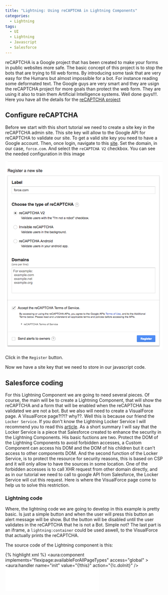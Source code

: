 ```yaml
---
title: "Lightning: Using reCAPTCHA in Lightning Components"
categories:
  - Lightning
tags:
  - UI
  - Lightning
  - Javascript
  - Salesforce
---
```

reCAPTCHA is a Google project that has been created to make your forms in public websites more safe. The basic concept of this project is to stop the bots that are trying to fill web forms. By introducing some task that are very easy for the Humans but almost impossible for a bot. For instance reading some deformated text. The Google guys are very smart and they are usign the reCAPTCHA project for more goals than protect the web form. They are using it also to train them Artificial Intelligence systems. Well done guys!!!. Here you have all the details for the <a href="https://www.google.com/recaptcha/intro/android.html" target="_blank">reCAPTCHA project</a>

## Configure reCAPTCHA

Before we start with this short tutorial we need to create a site key in the reCAPTCHA admin site. This site key will allow to the Google API for reCAPTCHA to validate our site. To get a valid site key you need to have a Google account. Then, once login, navigate to this <a href="https://www.google.com/recaptcha/admin" target="_blank">site</a>. Set the domain, in our case, `force.com`. And select the `reCAPTCHA V2` checkbox. You can see the needed configuration in this image

<p align="center">
  <img src="/assets/images/lightning-recaptcha1.png"/>
</p>

Click in the `Register` button.

Now we have a site key that we need to store in our javascript code.

## Salesforce coding

For this Lightning Component we are going to need several pieces. Of course, the main will be to create a Lightning Component, that will show the reCAPTCHA and a form that will be enabled when the reCAPTCHA has validated we are not a bot. But we also will need to create a VisualForce page. A VisualForce page?!?!? why??. Well this is because our friend the `Locker Service`. If you don't know the Lightning Locker Service I will recommend you to read this <a href="https://developer.salesforce.com/blogs/developer-relations/2016/04/introducing-lockerservice-lightning-components.html" target="_blank">article</a>. As a short summary I will say that the Locker Service is a piece that Salesforce created to enhance the security in the Lightning Components. His basic fuctions are two. Protect the DOM of the Lightning Components to avoid forbidden accesses, a Custom Component can access his DOM and the DOM of his children but it can't access to other components DOM. And the second function of the Locker Service, is to protect the resource for security reasons, this is based on CSP and it will only allow to have the sources in some location. One of the forbidden accesses is to call XHR request from other domain directly, and as in our tutorial we need to call to google API from Salesforce, the Locker Service will cut this request. Here is where the VisualForce page come to help us to solve this restriction.

### Lightning code

Where, the lightning code we are going to develop in this example is pretty basic. Is just a simple button and when the user will press this button an alert message will be show. But the button will be disabled until the user validates in the reCAPTCHA that he is not a Bot. Simple not? The last part is an iframe, a `lightning:container` could be used aswell, to the VisualForce that actually prints the reCAPTCHA.

The source code of the Lightning component is this:

{% highlight xml %}
<aura:component implements="flexipage:availableForAllPageTypes" access="global" >
    <aura:handler name="init" value="{!this}" action="{!c.doInit}" />
    <iframe src="/apex/sfdcode_recaptcha" height="74px" style="border:0px"/>
    <br/>
    <lightning:button aura:id="myButton" label="Submit" onclick="{!c.doSubmit}" disabled="true" />    
</aura:component>
{% endhighlight %}

and the client-side controller is this:

{% highlight javascript %}
({
	doInit: function (cmp, evt, helper){
		let vfOrigin = "https://jadm--c.eu5.visual.force.com";
        window.addEventListener("message", function(event) {
            console.log(event.data);
            if (event.origin !== vfOrigin) {
                // Not the expected origin: Reject the message!
                return;
            } 
            if (event.data==="Unlock"){            	
            	let myButton = cmp.find("myButton");
                myButton.set('v.disabled', false);
            }            
        }, false);                
	},
    doSubmit: function (cmp, evt, helper){
        alert("Do Submit");
    }
    
})
{% endhighlight %}

In this client-side controller the more complex part is the `window.addEventListener`. Is created to the communication with the VisualForce page. That code basically enables the button when it receives the message `Unlock` from the VisualForce.

And this is the look&feel of this component once deployed

<p align="center">
  <img src="/assets/images/lightning-recaptcha2.png"/>
</p>

### VisualForce code

The VisualForce is what actually will display the reCAPTCHA, and when the reCAPTCHA validates that you are not a Bot then it will post a message to the Lightning Component to unlock the button.

Here is the code:

{% highlight xml %}
<apex:page >
    <html>
      <head>
        <title>reCAPTCHA demo: Explicit render after an onload callback</title>
        <script type="text/javascript">
          var verifyCallback = function(response) {
              parent.postMessage("Unlock", "https://jadm.lightning.force.com");
          };
          var onloadCallback = function() {
              grecaptcha.render('html_element', {
                  'sitekey' : '<your_site_key>',
                  'callback' : verifyCallback,
              });
          };
        </script>
      </head>
      <body>
        <form action="?" method="POST">
          <div id="html_element"></div>
            <br/>
            <input type="submit" value="Submit" style="display:none"/>
        </form>
        <script src="https://www.google.com/recaptcha/api.js?onload=onloadCallback&render=explicit" async="" defer="">
        </script>
      </body>
    </html>
</apex:page>
{% endhighlight %}

Some things that need a little explanation. First, the `script` that loads the reCAPTCHA uses a function `onloadCallback`. This callback is executed when the script finish it load. This function is very important for two reason. First it defines the `site key` that we get in the first step of this tutorial. Second it will define the callback to be invoked when the reCAPTCHA validates that the user is a human. Second, the `form` with a simple submit button which is hidden. This is a requirement of the reCAPTCHA, is there is no form then the reCAPTCHA doesn't work. 

### YouTube

<<Video Embebido o Link to YouTube>>

### Source code

All the source code of this post is in this <a href="https://github.com/sfdcode/talend-on-heroku.git" target="_blank">GitHub repository</a>